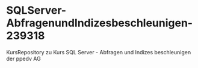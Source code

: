 # SQLServer-AbfragenundIndizesbeschleunigen-239318
KursRepository zu Kurs SQL Server - Abfragen und Indizes beschleunigen der ppedv AG
